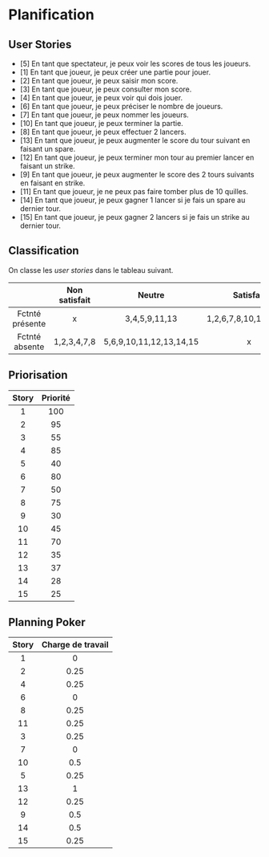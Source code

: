 Planification
=============

User Stories
------------

- [5] En tant que spectateur, je peux voir les scores de tous les joueurs.
- [1] En tant que joueur, je peux créer une partie pour jouer.
- [2] En tant que joueur, je peux saisir mon score.
- [3] En tant que joueur, je peux consulter mon score.
- [4] En tant que joueur, je peux voir qui dois jouer.
- [6] En tant que joueur, je peux préciser le nombre de joueurs.
- [7] En tant que joueur, je peux nommer les joueurs.
- [10] En tant que joueur, je peux terminer la partie.
- [8] En tant que joueur, je peux effectuer 2 lancers.
- [13] En tant que joueur, je peux augmenter le score du tour suivant en faisant un spare.
- [12] En tant que joueur, je peux terminer mon tour au premier lancer en faisant un strike.
- [9] En tant que joueur, je peux augmenter le score des 2 tours suivants en faisant en strike.
- [11] En tant que joueur, je ne peux pas faire tomber plus de 10 quilles.
- [14] En tant que joueur, je peux gagner 1 lancer si je fais un spare au dernier tour.
- [15] En tant que joueur, je peux gagner 2 lancers si je fais un strike au dernier tour.

Classification
--------------

On classe les *user stories* dans le tableau suivant.


|                | Non satisfait  |         Neutre           |       Satisfait       |       
|      :---:     |      :---:     |            :---:         |         :---:         |
| Fctnté présente|       x        | 3,4,5,9,11,13            | 1,2,6,7,8,10,12,14,15 |
| Fctnté absente |  1,2,3,4,7,8   | 5,6,9,10,11,12,13,14,15  |            x          |

Priorisation
------------

|    Story     |   Priorité    |
|     :---:    |      :---:    |
|      1       |      100      |
|      2       |       95      |
|      3       |       55      |
|      4       |       85      |
|      5       |       40      |
|      6       |       80      |
|      7       |       50      |
|      8       |       75      |
|      9       |       30      |
|     10       |       45      |
|     11       |       70      |
|     12       |       35      |
|     13       |       37      |
|     14       |       28      |
|     15       |       25      |

Planning Poker
--------------

|    Story     | Charge de travail|
|     :---:    |     :---:     |
|      1       |       0       |
|      2       |       0.25    |
|      4       |       0.25    |
|      6       |       0       |
|      8       |       0.25    |
|      11      |       0.25    |
|      3       |       0.25    |
|      7       |       0       |
|     10       |       0.5     |
|      5       |       0.25    |
|     13       |       1       |
|     12       |       0.25    |
|      9       |       0.5     |
|     14       |       0.5     |
|     15       |       0.25    |
